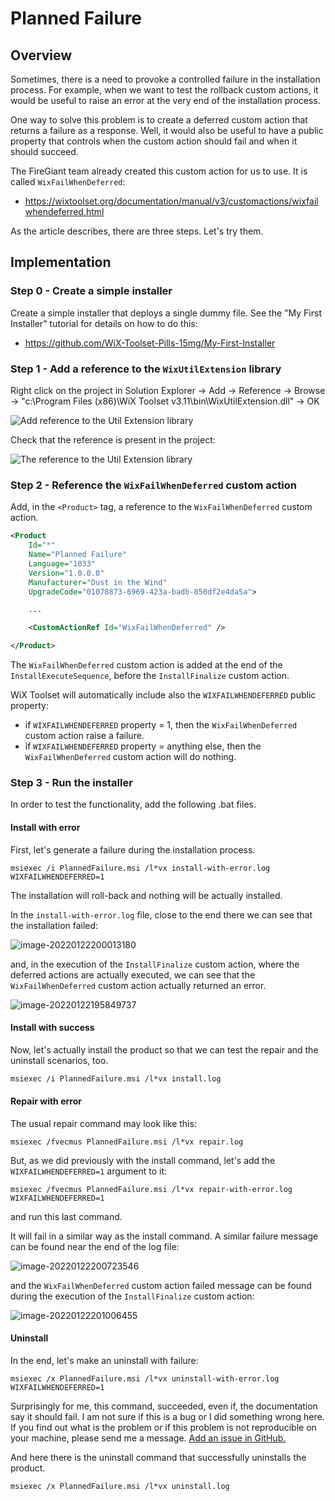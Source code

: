 # Planned Failure

## Overview

Sometimes, there is a need to provoke a controlled failure in the installation process. For example, when we want to test the rollback custom actions, it would be useful to raise an error at the very end of the installation process.

One way to solve this problem is to create a deferred custom action that returns a failure as a response. Well, it would also be useful to have a public property that controls when the custom action should fail and when it should succeed.

The FireGiant team already created this custom action for us to use. It is called `WixFailWhenDeferred`:

- https://wixtoolset.org/documentation/manual/v3/customactions/wixfailwhendeferred.html

As the article describes, there are three steps. Let's try them.

## Implementation

### Step 0 - Create a simple installer

Create a simple installer that deploys a single dummy file. See the "My First Installer" tutorial for details on how to do this:

- https://github.com/WiX-Toolset-Pills-15mg/My-First-Installer

### Step 1 - Add a reference to the `WixUtilExtension` library

Right click on the project in Solution Explorer -> Add -> Reference -> Browse -> "c:\Program Files (x86)\WiX Toolset v3.11\bin\WixUtilExtension.dll" -> OK

![Add reference to the Util Extension library](C:\Users\alexandru.iuga\AppData\Roaming\Typora\typora-user-images\image-20220122191948831.png)

Check that the reference is present in the project:

![The reference to the Util Extension library](C:\Users\alexandru.iuga\AppData\Roaming\Typora\typora-user-images\image-20220122192437976.png)

### Step 2 - Reference the `WixFailWhenDeferred` custom action

Add, in the `<Product>` tag, a reference to the `WixFailWhenDeferred` custom action.

```xml
<Product
    Id="*"
    Name="Planned Failure"
    Language="1033"
    Version="1.0.0.0"
    Manufacturer="Dust in the Wind"
    UpgradeCode="01078873-6969-423a-badb-850df2e4da5a">

    ...

    <CustomActionRef Id="WixFailWhenDeferred" />

</Product>
```

The `WixFailWhenDeferred` custom action is added at the end of the `InstallExecuteSequence`, before the `InstallFinalize` custom action.

WiX Toolset will automatically include also the `WIXFAILWHENDEFERRED` public property:

- if `WIXFAILWHENDEFERRED` property = 1, then the `WixFailWhenDeferred` custom action raise a failure.
- if `WIXFAILWHENDEFERRED` property = anything else, then the `WixFailWhenDeferred` custom action will do nothing.

### Step 3 - Run the installer

In order to test the functionality, add the following .bat files.

#### Install with error

First, let's generate a failure during the installation process.

```
msiexec /i PlannedFailure.msi /l*vx install-with-error.log WIXFAILWHENDEFERRED=1
```

The installation will roll-back and nothing will be actually installed.

In the `install-with-error.log` file, close to the end there we can see that the installation failed:

![image-20220122200013180](C:\Users\alexandru.iuga\AppData\Roaming\Typora\typora-user-images\image-20220122200013180.png)

and, in the execution of the `InstallFinalize` custom action, where the deferred actions are actually executed, we can see that the `WixFailWhenDeferred` custom action actually returned an error.

![image-20220122195849737](C:\Users\alexandru.iuga\AppData\Roaming\Typora\typora-user-images\image-20220122195849737.png)

#### Install with success

Now, let's actually install the product so that we can test the repair and the uninstall scenarios, too.

```xml
msiexec /i PlannedFailure.msi /l*vx install.log
```

#### Repair with error

The usual repair command may look like this:

```
msiexec /fvecmus PlannedFailure.msi /l*vx repair.log
```

But, as we did previously with the install command, let's add the `WIXFAILWHENDEFERRED=1` argument to it:

```
msiexec /fvecmus PlannedFailure.msi /l*vx repair-with-error.log WIXFAILWHENDEFERRED=1
```

and run this last command.

It will fail in a similar way as the install command. A similar failure message can be found near the end of the log file:

![image-20220122200723546](C:\Users\alexandru.iuga\AppData\Roaming\Typora\typora-user-images\image-20220122200723546.png)

and the `WixFailWhenDeferred` custom action failed message can be found during the execution of the `InstallFinalize` custom action:

![image-20220122201006455](C:\Users\alexandru.iuga\AppData\Roaming\Typora\typora-user-images\image-20220122201006455.png)

#### Uninstall

In the end, let's make an uninstall with failure:

```
msiexec /x PlannedFailure.msi /l*vx uninstall-with-error.log WIXFAILWHENDEFERRED=1
```

Surprisingly for me, this command, succeeded, even if, the documentation say it should fail. I am not sure if this is a bug or I did something wrong here. If you find out what is the problem or if this problem is not reproducible on your machine, please send me a message. [Add an issue in GitHub.](https://github.com/WiX-Toolset-Pills-15mg/My-First-Installer/issues/new?assignees=&labels=&template=feature_request.md&title=)

And here there is the uninstall command that successfully uninstalls the product.

```
msiexec /x PlannedFailure.msi /l*vx uninstall.log
```

